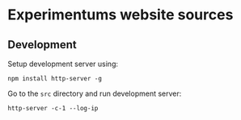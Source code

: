 # Experimentums website sources

## Development

Setup development server using:

```
npm install http-server -g
```

Go to the `src` directory and run development server:

```
http-server -c-1 --log-ip
```
